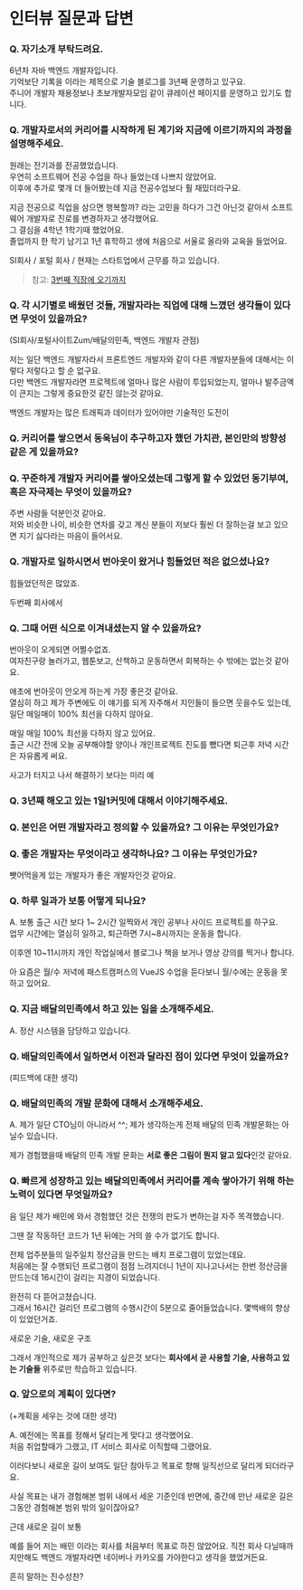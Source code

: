 # 인터뷰 질문과 답변

### Q. 자기소개 부탁드려요.

6년차 자바 백엔드 개발자입니다.  
기억보단 기록을 이라는 제목으로 기술 블로그를 3년째 운영하고 있구요.  
주니어 개발자 채용정보나 초보개발자모임 같이 큐레이션 페이지를 운영하고 있기도 합니다.


### Q. 개발자로서의 커리어를 시작하게 된 계기와 지금에 이르기까지의 과정을 설명해주세요.

원래는 전기과를 전공했었습니다.  
우연히 소프트웨어 전공 수업을 하나 들었는데 나쁘지 않았어요.  
이후에 추가로 몇개 더 들어봤는데 지금 전공수업보다 훨 재밌더라구요.  
  
지금 전공으로 직업을 삼으면 행복할까? 라는 고민을 하다가 그건 아닌것 같아서 소프트웨어 개발자로 진로를 변경하자고 생각했어요.  
그 결심을 4학년 1학기때 했었어요.  
졸업까지 한 학기 남기고 1년 휴학하고 생에 처음으로 서울로 올라와 교육을 들었어요.

SI회사 / 포털 회사 / 현재는 스타트업에서 근무를 하고 있습니다.

> 참고: [3번째 직장에 오기까지](https://jojoldu.tistory.com/277)

### Q. 각 시기별로 배웠던 것들, 개발자라는 직업에 대해 느꼈던 생각들이 있다면 무엇이 있을까요? 

(SI회사/포털사이트Zum/배달의민족, 백엔드 개발자 관점)  
  
저는 일단 백엔드 개발자라서 프론트엔드 개발자와 같이 다른 개발자분들에 대해서는 이렇다 저렇다고 할 순 없구요.  
다만 백엔드 개발자라면 프로젝트에 얼마나 많은 사람이 투입되었는지, 얼마나 발주금액이 큰지는 그렇게 중요한것 같진 않는것 같아요.  



백엔드 개발자는 많은 트래픽과 데이터가 있어야만 기술적인 도전이  


### Q. 커리어를 쌓으면서 동욱님이 추구하고자 했던 가치관, 본인만의 방향성 같은 게 있을까요?


### Q. 꾸준하게 개발자 커리어를 쌓아오셨는데 그렇게 할 수 있었던 동기부여, 혹은 자극제는 무엇이 있을까요?

주변 사람들 덕분인것 같아요.  
저와 비슷한 나이, 비슷한 연차를 갖고 계신 분들이 저보다 훨씬 더 잘하는걸 보고 있으면 지기 싫다라는 마음이 들어서요.  


### Q. 개발자로 일하시면서 번아웃이 왔거나 힘들었던 적은 없으셨나요?

힘들었던적은 많았죠.  

두번째 회사에서 


### Q. 그때 어떤 식으로 이겨내셨는지 알 수 있을까요?

번아웃이 오게되면 어쩔수없죠.  
여자친구랑 놀러가고, 웹툰보고, 산책하고 운동하면서 회복하는 수 밖에는 없는것 같아요.  

애초에 번아웃이 안오게 하는게 가장 좋은것 같아요.  
열심히 하고 
제가 주변에도 이 얘기를 되게 자주해서 지인들이 들으면 웃을수도 있는데, 일단 매일매이 100% 최선을 다하지 않아요.  

매일 매일 100% 최선을 다하지 않고 있어요.  
출근 시간 전에 오늘 공부해야할 양이나 개인프로젝트 진도를 뺐다면 퇴근후 저녁 시간은 자유롭게 써요.  



사고가 터지고 나서 해결하기 보다는 미리 예

### Q. 3년째 해오고 있는 1일1커밋에 대해서 이야기해주세요. 



### Q. 본인은 어떤 개발자라고 정의할 수 있을까요? 그 이유는 무엇인가요?


### Q. 좋은 개발자는 무엇이라고 생각하나요? 그 이유는 무엇인가요?

뺏어먹을게 있는 개발자가 좋은 개발자인것 같아요.  

### Q. 하루 일과가 보통 어떻게 되나요?

A. 보통 출근 시간 보다 1~ 2시간 일찍와서 개인 공부나 사이드 프로젝트를 하구요.  
업무 시간에는 열심히 일하고, 퇴근하면 7시~8시까지는 운동을 합니다.  
  
이후엔 10~11시까지 개인 작업실에서 블로그나 책을 보거나 영상 강의를 찍거나 합니다.  
  
아 요즘은 월/수 저녁에 패스트캠퍼스의 VueJS 수업을 듣다보니 월/수에는 운동을 못하고 있어요.

### Q. 지금 배달의민족에서 하고 있는 일을 소개해주세요. 

A. 정산 시스템을 담당하고 있습니다.  


### Q. 배달의민족에서 일하면서 이전과 달라진 점이 있다면 무엇이 있을까요? 

(피드백에 대한 생각)


### Q. 배달의민족의 개발 문화에 대해서 소개해주세요. 

A. 제가 일단 CTO님이 아니라서 ^^; 제가 생각하는게 전체 배달의 민족 개발문화는 아닐수 있습니다.  


제가 경험했을때 배달의 민족 개발 문화는 **서로 좋은 그림이 뭔지 알고 있다**인것 같아요.  



### Q. 빠르게 성장하고 있는 배달의민족에서 커리어를 계속 쌓아가기 위해 하는 노력이 있다면 무엇일까요?

음 일단 제가 배민에 와서 경험했던 것은 
전쟁의 판도가 변하는걸 자주 목격했습니다.



그땐 잘 작동하던 코드가 1년 뒤에는 거의 쓸 수가 없기도 합니다.  

전체 업주분들의 일주일치 정산금을 만드는 배치 프로그램이 있었는데요.  
처음에는 잘 수행되던 프로그램이 점점 느려지더니 1년이 지나고나서는 한번 정산금을 만드는데 16시간이 걸리는 지경이 되었습니다.  
  

완전히 다 뜯어고쳤습니다.  
그래서 16시간 걸리던 프로그램의 수행시간이 5분으로 줄어들었습니다.
몇백배의 향상이 있었던거죠.

새로운 기술, 새로운 구조

그래서 개인적으로 제가 공부하고 싶은것 보다는 **회사에서 곧 사용할 기술, 사용하고 있는 기술들** 위주로만 학습하고 있습니다.  


### Q. 앞으로의 계획이 있다면? 

(+계획을 세우는 것에 대한 생각)  
  
A. 예전에는 목표를 정해서 달리는게 맞다고 생각했어요.  
처음 취업할때가 그랬고, IT 서비스 회사로 이직할때 그랬어요.  

이러다보니 새로운 길이 보여도 일단 참아두고 목표로 향해 일직선으로 달리게 되더라구요.  
  
사실 목표는 내가 경험해본 범위 내에서 세운 기준인데 반면에, 중간에 만난 새로운 길은 그동안 경험해본 범위 밖의 일이잖아요?  

근데 새로운 길이 보통 

예를 들어 저는 배민 이라는 회사를 처음부터 목표로 하진 않았어요.
직전 회사 다닐때까지만해도 백엔드 개발자라면 네이버나 카카오를 가야한다고 생각을 했었거든요.  
  
흔히 말하는 진수성찬? 



